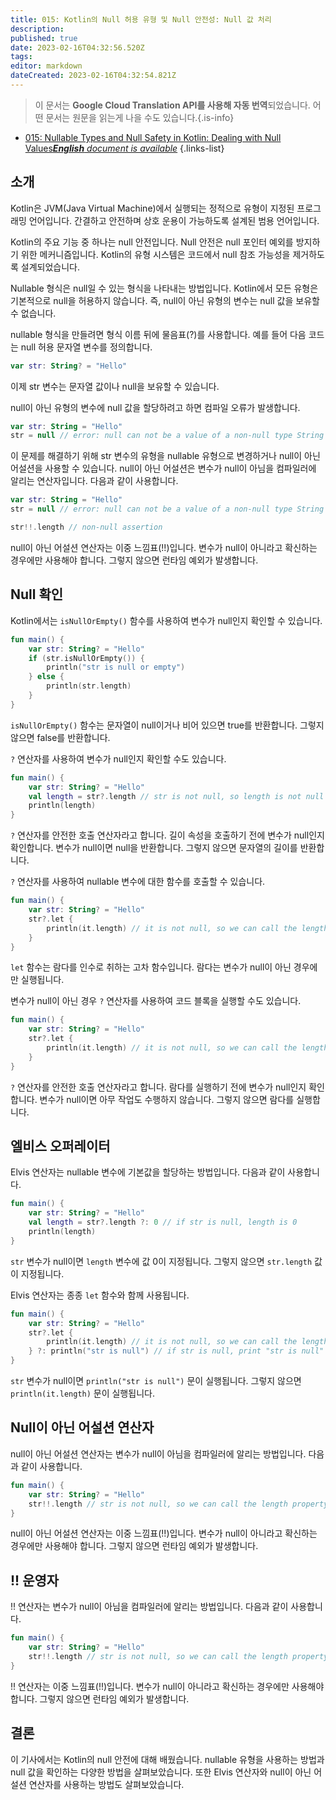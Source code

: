 ```yaml
---
title: 015: Kotlin의 Null 허용 유형 및 Null 안전성: Null 값 처리
description: 
published: true
date: 2023-02-16T04:32:56.520Z
tags: 
editor: markdown
dateCreated: 2023-02-16T04:32:54.821Z
---
```


> 이 문서는 **Google Cloud Translation API를 사용해 자동 번역**되었습니다.
어떤 문서는 원문을 읽는게 나을 수도 있습니다.{.is-info}



- [015: Nullable Types and Null Safety in Kotlin: Dealing with Null Values***English** document is available*](/en/Knowledge-base/Kotlin/Learning/015-nullable-types-and-null-safety-in-kotlin-dealing-with-null-values)
{.links-list}


## 소개

Kotlin은 JVM(Java Virtual Machine)에서 실행되는 정적으로 유형이 지정된 프로그래밍 언어입니다. 간결하고 안전하며 상호 운용이 가능하도록 설계된 범용 언어입니다.

Kotlin의 주요 기능 중 하나는 null 안전입니다. Null 안전은 null 포인터 예외를 방지하기 위한 메커니즘입니다. Kotlin의 유형 시스템은 코드에서 null 참조 가능성을 제거하도록 설계되었습니다.

Nullable 형식은 null일 수 있는 형식을 나타내는 방법입니다. Kotlin에서 모든 유형은 기본적으로 null을 허용하지 않습니다. 즉, null이 아닌 유형의 변수는 null 값을 보유할 수 없습니다.

nullable 형식을 만들려면 형식 이름 뒤에 물음표(?)를 사용합니다. 예를 들어 다음 코드는 null 허용 문자열 변수를 정의합니다.

```kotlin
var str: String? = "Hello"
```

이제 str 변수는 문자열 값이나 null을 보유할 수 있습니다.

null이 아닌 유형의 변수에 null 값을 할당하려고 하면 컴파일 오류가 발생합니다.

```kotlin
var str: String = "Hello"
str = null // error: null can not be a value of a non-null type String
```

이 문제를 해결하기 위해 str 변수의 유형을 nullable 유형으로 변경하거나 null이 아닌 어설션을 사용할 수 있습니다. null이 아닌 어설션은 변수가 null이 아님을 컴파일러에 알리는 연산자입니다. 다음과 같이 사용합니다.

```kotlin
var str: String = "Hello"
str = null // error: null can not be a value of a non-null type String

str!!.length // non-null assertion
```

null이 아닌 어설션 연산자는 이중 느낌표(!!)입니다. 변수가 null이 아니라고 확신하는 경우에만 사용해야 합니다. 그렇지 않으면 런타임 예외가 발생합니다.

## Null 확인

Kotlin에서는 `isNullOrEmpty()` 함수를 사용하여 변수가 null인지 확인할 수 있습니다.

```kotlin
fun main() {
    var str: String? = "Hello"
    if (str.isNullOrEmpty()) {
        println("str is null or empty")
    } else {
        println(str.length)
    }
}
```

`isNullOrEmpty()` 함수는 문자열이 null이거나 비어 있으면 true를 반환합니다. 그렇지 않으면 false를 반환합니다.

`?` 연산자를 사용하여 변수가 null인지 확인할 수도 있습니다.

```kotlin
fun main() {
    var str: String? = "Hello"
    val length = str?.length // str is not null, so length is not null
    println(length)
}
```

`?` 연산자를 안전한 호출 연산자라고 합니다. 길이 속성을 호출하기 전에 변수가 null인지 확인합니다. 변수가 null이면 null을 반환합니다. 그렇지 않으면 문자열의 길이를 반환합니다.

`?` 연산자를 사용하여 nullable 변수에 대한 함수를 호출할 수 있습니다.

```kotlin
fun main() {
    var str: String? = "Hello"
    str?.let {
        println(it.length) // it is not null, so we can call the length property
    }
}
```

`let` 함수는 람다를 인수로 취하는 고차 함수입니다. 람다는 변수가 null이 아닌 경우에만 실행됩니다.

변수가 null이 아닌 경우 `?` 연산자를 사용하여 코드 블록을 실행할 수도 있습니다.

```kotlin
fun main() {
    var str: String? = "Hello"
    str?.let {
        println(it.length) // it is not null, so we can call the length property
    }
}
```

`?` 연산자를 안전한 호출 연산자라고 합니다. 람다를 실행하기 전에 변수가 null인지 확인합니다. 변수가 null이면 아무 작업도 수행하지 않습니다. 그렇지 않으면 람다를 실행합니다.

## 엘비스 오퍼레이터

Elvis 연산자는 nullable 변수에 기본값을 할당하는 방법입니다. 다음과 같이 사용합니다.

```kotlin
fun main() {
    var str: String? = "Hello"
    val length = str?.length ?: 0 // if str is null, length is 0
    println(length)
}
```

`str` 변수가 null이면 `length` 변수에 값 0이 지정됩니다. 그렇지 않으면 `str.length` 값이 지정됩니다.

Elvis 연산자는 종종 `let` 함수와 함께 사용됩니다.

```kotlin
fun main() {
    var str: String? = "Hello"
    str?.let {
        println(it.length) // it is not null, so we can call the length property
    } ?: println("str is null") // if str is null, print "str is null"
}
```

`str` 변수가 null이면 `println("str is null")` 문이 실행됩니다. 그렇지 않으면 `println(it.length)` 문이 실행됩니다.

## Null이 아닌 어설션 연산자

null이 아닌 어설션 연산자는 변수가 null이 아님을 컴파일러에 알리는 방법입니다. 다음과 같이 사용합니다.

```kotlin
fun main() {
    var str: String? = "Hello"
    str!!.length // str is not null, so we can call the length property
}
```

null이 아닌 어설션 연산자는 이중 느낌표(!!)입니다. 변수가 null이 아니라고 확신하는 경우에만 사용해야 합니다. 그렇지 않으면 런타임 예외가 발생합니다.

## !! 운영자

!! 연산자는 변수가 null이 아님을 컴파일러에 알리는 방법입니다. 다음과 같이 사용합니다.

```kotlin
fun main() {
    var str: String? = "Hello"
    str!!.length // str is not null, so we can call the length property
}
```

!! 연산자는 이중 느낌표(!!)입니다. 변수가 null이 아니라고 확신하는 경우에만 사용해야 합니다. 그렇지 않으면 런타임 예외가 발생합니다.

## 결론

이 기사에서는 Kotlin의 null 안전에 대해 배웠습니다. nullable 유형을 사용하는 방법과 null 값을 확인하는 다양한 방법을 살펴보았습니다. 또한 Elvis 연산자와 null이 아닌 어설션 연산자를 사용하는 방법도 살펴보았습니다.